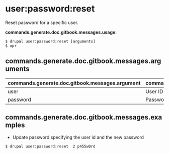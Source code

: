 # user:password:reset
Reset password for a specific user.

**commands.generate.doc.gitbook.messages.usage:**
```
$ drupal user:password:reset [arguments]
$ upr  
```

## commands.generate.doc.gitbook.messages.arguments
commands.generate.doc.gitbook.messages.argument | commands.generate.doc.gitbook.messages.details
---------|-------------
user | User ID
password | Password in text format

## commands.generate.doc.gitbook.messages.examples
* Update password specifying the user id and the new password
```
$ drupal user:password:reset  2 p455w0rd

```
